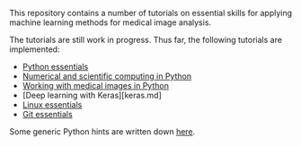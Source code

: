 This repository contains a number of tutorials on essential skills for applying machine learning methods for medical image analysis.

The tutorials are still work in progress. Thus far, the following tutorials are implemented:
* [Python essentials](python-essentials.md)
* [Numerical and scientific computing in Python](scientific-computing.md)
* [Working with medical images in Python](medical-images.md)
* [Deep learning with Keras][keras.md]
* [Linux essentials](linux-essentials.md)
* [Git essentials](version-control-with-git.md)

Some generic Python hints are written down [here](python-hints.md).
